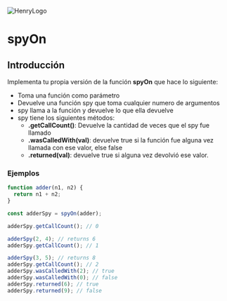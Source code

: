 ![HenryLogo](https://d31uz8lwfmyn8g.cloudfront.net/Assets/logo-henry-white-lg.png)

# spyOn

## Introducción

Implementa tu propia versión de la función **spyOn** que hace lo siguiente:

- Toma una función como parámetro
- Devuelve una función spy que toma cualquier numero de argumentos
- spy llama a la función y devuelve lo que ella devuelve
- spy tiene los siguientes métodos:
  - **.getCallCount()**: Devuelve la cantidad de veces que el spy fue llamado
  - **.wasCalledWith(val)**: devuelve true si la función fue alguna vez llamada con ese valor, else false
  - **.returned(val)**: devuelve true si alguna vez devolvió ese valor.

### Ejemplos

```javascript
function adder(n1, n2) {
  return n1 + n2;
}

const adderSpy = spyOn(adder);

adderSpy.getCallCount(); // 0

adderSpy(2, 4); // returns 6
adderSpy.getCallCount(); // 1

adderSpy(3, 5); // returns 8
adderSpy.getCallCount(); // 2
adderSpy.wasCalledWith(2); // true
adderSpy.wasCalledWith(0); // false
adderSpy.returned(6); // true
adderSpy.returned(9); // false
```
